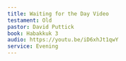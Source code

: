 ```yaml
---
title: Waiting for the Day Video
testament: Old
pastor: David Puttick
book: Habakkuk 3
audio: https://youtu.be/iD6xhJt1qwY
service: Evening
---
```

